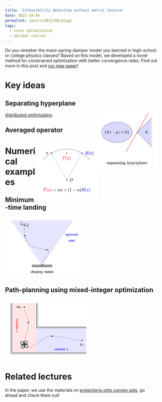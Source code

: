 ```yaml
---
title: 'Infeasibility detection without matrix inverse'
date: 2021-10-04
permalink: /posts/2012/08/pipg/
tags:
  - conic optimization
  - optimal control
---
```


Do you remeber the mass-spring-damper model you learned in high-school or college physics classes? Based on this model, we developed a novel method for constrained optimization with better convergence rates. Find out more in this post and [our new paper](https://arxiv.org/pdf/2108.10260.pdf)! 

# Key ideas

## Separating hyperplane

<img src="/images/separate.png" width="200" height="200" img align='right'>

 [distributed optimization](https://arxiv.org/pdf/1911.06273.pdf).

## Averaged operator

<img src="/images/operator.png" width="200" height="200" img align='right' title="Moreau's decomposition">


# Numerical examples

## Minimum-time landing
<img src="/images/landing.png" width="256" height="200" img align='middle'>

## Path-planning using mixed-integer optimization

<img src="/images/mixed.png" width="286" height="200" img align='middle'>

# Related lectures

In the paper, we use the materials on [projections onto convex sets](/_teaching/projection.md), go ahead and check them out! 
